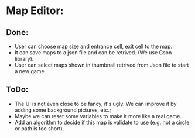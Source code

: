 # Map Editor:

## Done:
  - User can choose map size and entrance cell, exit cell to the map.
  - It can save maps to a json file and can be retrived. (We use Gson library).
  - User can select maps shown in thumbnail retrived from Json file to start a new game.
  

## ToDo:
 - The UI is not even close to be fancy, it's ugly. We can improve it by adding some background pictures, etc.;
 - Maybe we can reset some variables to make it more like a real game.
 - Add an algorithm to decide if this map is validate to use (e.g. not a circle or path is too short).
